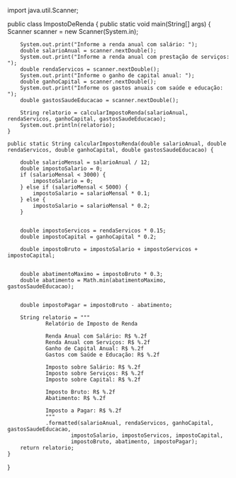 import java.util.Scanner;

public class ImpostoDeRenda {
    public static void main(String[] args) {
        Scanner scanner = new Scanner(System.in);

        System.out.print("Informe a renda anual com salário: ");
        double salarioAnual = scanner.nextDouble();
        System.out.print("Informe a renda anual com prestação de serviços: ");
        double rendaServicos = scanner.nextDouble();
        System.out.print("Informe o ganho de capital anual: ");
        double ganhoCapital = scanner.nextDouble();
        System.out.print("Informe os gastos anuais com saúde e educação: ");
        double gastosSaudeEducacao = scanner.nextDouble();

        String relatorio = calcularImpostoRenda(salarioAnual, rendaServicos, ganhoCapital, gastosSaudeEducacao);
        System.out.println(relatorio);
    }

    public static String calcularImpostoRenda(double salarioAnual, double rendaServicos, double ganhoCapital, double gastosSaudeEducacao) {
       
        double salarioMensal = salarioAnual / 12;
        double impostoSalario = 0;
        if (salarioMensal < 3000) {
            impostoSalario = 0;
        } else if (salarioMensal < 5000) {
            impostoSalario = salarioMensal * 0.1;
        } else {
            impostoSalario = salarioMensal * 0.2;
        }

       
        double impostoServicos = rendaServicos * 0.15;
        double impostoCapital = ganhoCapital * 0.2;

        double impostoBruto = impostoSalario + impostoServicos + impostoCapital;

    
        double abatimentoMaximo = impostoBruto * 0.3;
        double abatimento = Math.min(abatimentoMaximo, gastosSaudeEducacao);

       
        double impostoPagar = impostoBruto - abatimento;

        String relatorio = """
                Relatório de Imposto de Renda

                Renda Anual com Salário: R$ %.2f
                Renda Anual com Serviços: R$ %.2f
                Ganho de Capital Anual: R$ %.2f
                Gastos com Saúde e Educação: R$ %.2f

                Imposto sobre Salário: R$ %.2f
                Imposto sobre Serviços: R$ %.2f
                Imposto sobre Capital: R$ %.2f

                Imposto Bruto: R$ %.2f
                Abatimento: R$ %.2f

                Imposto a Pagar: R$ %.2f
                """
                .formatted(salarioAnual, rendaServicos, ganhoCapital, gastosSaudeEducacao,
                        impostoSalario, impostoServicos, impostoCapital,
                        impostoBruto, abatimento, impostoPagar);
        return relatorio;
    }
}
